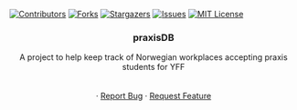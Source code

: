 <!-- Improved compatibility of back to top link: See: https://github.com/othneildrew/Best-README-Template/pull/73 -->

<a name="readme-top"></a>

<!--
*** Thanks for checking out the Best-README-Template. If you have a suggestion
*** that would make this better, please fork the repo and create a pull request
*** or simply open an issue with the tag "enhancement".
*** Don't forget to give the project a star!
*** Thanks again! Now go create something AMAZING! :D
-->

<!-- PROJECT SHIELDS -->
<!--
*** I'm using markdown "reference style" links for readability.
*** Reference links are enclosed in brackets [ ] instead of parentheses ( ).
*** See the bottom of this document for the declaration of the reference variables
*** for contributors-url, forks-url, etc. This is an optional, concise syntax you may use.
*** https://www.markdownguide.org/basic-syntax/#reference-style-links
-->

[![Contributors][contributors-shield]][contributors-url]
[![Forks][forks-shield]][forks-url]
[![Stargazers][stars-shield]][stars-url]
[![Issues][issues-shield]][issues-url]
[![MIT License][license-shield]][license-url]

<!-- PROJECT LOGO -->
<!-- <br />
<div align="center">
  <a href="https://github.com/Velkee/praxisDB">
    <img src="images/logo.png" alt="Logo" width="80" height="80">
  </a>
-->

<h3 align="center">praxisDB</h3>

  <p align="center">
    A project to help keep track of Norwegian workplaces accepting praxis students for YFF 
    <br />
    <br />
    <br />
    ·
    <a href="https://github.com/Velkee/praxisDB/issues">Report Bug</a>
    ·
    <a href="https://github.com/Velkee/praxisDB/issues">Request Feature</a>
  </p>
</div>

<!-- MARKDOWN LINKS & IMAGES -->
<!-- https://www.markdownguide.org/basic-syntax/#reference-style-links -->

[contributors-shield]: https://img.shields.io/github/contributors/Velkee/praxisDB.svg?style=for-the-badge
[contributors-url]: https://github.com/Velkee/praxisDB/graphs/contributors
[forks-shield]: https://img.shields.io/github/forks/Velkee/praxisDB.svg?style=for-the-badge
[forks-url]: https://github.com/Velkee/praxisDB/network/members
[stars-shield]: https://img.shields.io/github/stars/Velkee/praxisDB.svg?style=for-the-badge
[stars-url]: https://github.com/Velkee/praxisDB/stargazers
[issues-shield]: https://img.shields.io/github/issues/Velkee/praxisDB.svg?style=for-the-badge
[issues-url]: https://github.com/Velkee/praxisDB/issues
[license-shield]: https://img.shields.io/github/license/Velkee/praxisDB.svg?style=for-the-badge
[license-url]: https://github.com/Velkee/praxisDB/blob/master/LICENSE.txt
[svelte.dev]: https://img.shields.io/badge/Svelte-4A4A55?style=for-the-badge&logo=svelte&logoColor=FF3E00
[svelte-url]: https://svelte.dev/
